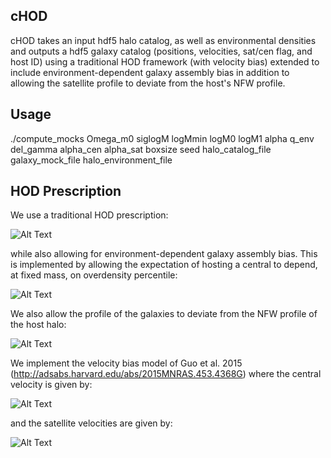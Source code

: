 ## cHOD
cHOD takes an input hdf5 halo catalog, as well as environmental densities and outputs a hdf5 galaxy catalog (positions, velocities, sat/cen flag, and host ID) using a traditional HOD framework (with velocity bias) extended to include environment-dependent galaxy assembly bias in addition to allowing the satellite profile to deviate from the host's NFW profile.

## Usage
./compute_mocks Omega_m0 siglogM logMmin logM0 logM1 alpha q_env del_gamma alpha_cen alpha_sat boxsize seed halo_catalog_file galaxy_mock_file halo_environment_file

## HOD Prescription
We use a traditional HOD prescription:

![Alt Text](https://github.com/ANSalcedo/Emulator-Pipeline/raw/master/cHOD/readmegifs/standard_HOD.gif)

while also allowing for environment-dependent galaxy assembly bias. This is implemented by allowing the expectation of hosting a central to depend, at fixed mass, on overdensity percentile:

![Alt Text](https://github.com/ANSalcedo/Emulator-Pipeline/raw/master/cHOD/readmegifs/Q_param.gif)

We also allow the profile of the galaxies to deviate from the NFW profile of the host halo:

![Alt Text](https://github.com/ANSalcedo/Emulator-Pipeline/raw/master/cHOD/readmegifs/delgam.gif)

We implement the velocity bias model of Guo et al. 2015 (http://adsabs.harvard.edu/abs/2015MNRAS.453.4368G) where the central velocity is given by:

![Alt Text](https://github.com/ANSalcedo/Emulator-Pipeline/raw/master/cHOD/readmegifs/alpha_cen.gif)

and the satellite velocities are given by:

![Alt Text](https://github.com/ANSalcedo/Emulator-Pipeline/raw/master/cHOD/readmegifs/alpha_sat.gif)
